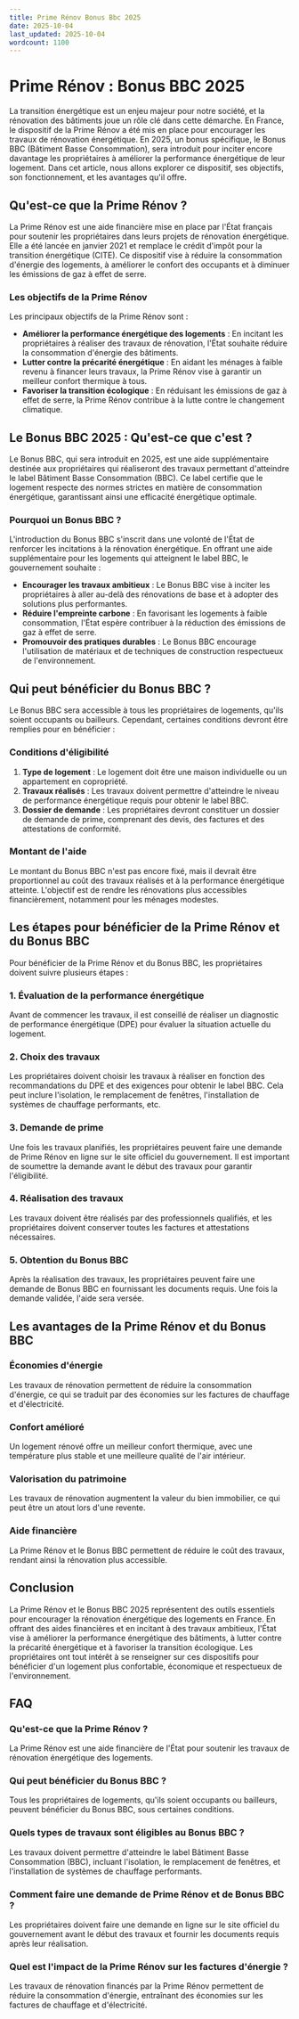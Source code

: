 ```yaml
---
title: Prime Rénov Bonus Bbc 2025
date: 2025-10-04
last_updated: 2025-10-04
wordcount: 1100
---
```


# Prime Rénov : Bonus BBC 2025

La transition énergétique est un enjeu majeur pour notre société, et la rénovation des bâtiments joue un rôle clé dans cette démarche. En France, le dispositif de la Prime Rénov a été mis en place pour encourager les travaux de rénovation énergétique. En 2025, un bonus spécifique, le Bonus BBC (Bâtiment Basse Consommation), sera introduit pour inciter encore davantage les propriétaires à améliorer la performance énergétique de leur logement. Dans cet article, nous allons explorer ce dispositif, ses objectifs, son fonctionnement, et les avantages qu'il offre.

## Qu'est-ce que la Prime Rénov ?

La Prime Rénov est une aide financière mise en place par l'État français pour soutenir les propriétaires dans leurs projets de rénovation énergétique. Elle a été lancée en janvier 2021 et remplace le crédit d'impôt pour la transition énergétique (CITE). Ce dispositif vise à réduire la consommation d'énergie des logements, à améliorer le confort des occupants et à diminuer les émissions de gaz à effet de serre.

### Les objectifs de la Prime Rénov

Les principaux objectifs de la Prime Rénov sont :

- **Améliorer la performance énergétique des logements** : En incitant les propriétaires à réaliser des travaux de rénovation, l'État souhaite réduire la consommation d'énergie des bâtiments.
- **Lutter contre la précarité énergétique** : En aidant les ménages à faible revenu à financer leurs travaux, la Prime Rénov vise à garantir un meilleur confort thermique à tous.
- **Favoriser la transition écologique** : En réduisant les émissions de gaz à effet de serre, la Prime Rénov contribue à la lutte contre le changement climatique.

## Le Bonus BBC 2025 : Qu'est-ce que c'est ?

Le Bonus BBC, qui sera introduit en 2025, est une aide supplémentaire destinée aux propriétaires qui réaliseront des travaux permettant d'atteindre le label Bâtiment Basse Consommation (BBC). Ce label certifie que le logement respecte des normes strictes en matière de consommation énergétique, garantissant ainsi une efficacité énergétique optimale.

### Pourquoi un Bonus BBC ?

L'introduction du Bonus BBC s'inscrit dans une volonté de l'État de renforcer les incitations à la rénovation énergétique. En offrant une aide supplémentaire pour les logements qui atteignent le label BBC, le gouvernement souhaite :

- **Encourager les travaux ambitieux** : Le Bonus BBC vise à inciter les propriétaires à aller au-delà des rénovations de base et à adopter des solutions plus performantes.
- **Réduire l'empreinte carbone** : En favorisant les logements à faible consommation, l'État espère contribuer à la réduction des émissions de gaz à effet de serre.
- **Promouvoir des pratiques durables** : Le Bonus BBC encourage l'utilisation de matériaux et de techniques de construction respectueux de l'environnement.

## Qui peut bénéficier du Bonus BBC ?

Le Bonus BBC sera accessible à tous les propriétaires de logements, qu'ils soient occupants ou bailleurs. Cependant, certaines conditions devront être remplies pour en bénéficier :

### Conditions d'éligibilité

1. **Type de logement** : Le logement doit être une maison individuelle ou un appartement en copropriété.
2. **Travaux réalisés** : Les travaux doivent permettre d'atteindre le niveau de performance énergétique requis pour obtenir le label BBC.
3. **Dossier de demande** : Les propriétaires devront constituer un dossier de demande de prime, comprenant des devis, des factures et des attestations de conformité.

### Montant de l'aide

Le montant du Bonus BBC n'est pas encore fixé, mais il devrait être proportionnel au coût des travaux réalisés et à la performance énergétique atteinte. L'objectif est de rendre les rénovations plus accessibles financièrement, notamment pour les ménages modestes.

## Les étapes pour bénéficier de la Prime Rénov et du Bonus BBC

Pour bénéficier de la Prime Rénov et du Bonus BBC, les propriétaires doivent suivre plusieurs étapes :

### 1. Évaluation de la performance énergétique

Avant de commencer les travaux, il est conseillé de réaliser un diagnostic de performance énergétique (DPE) pour évaluer la situation actuelle du logement.

### 2. Choix des travaux

Les propriétaires doivent choisir les travaux à réaliser en fonction des recommandations du DPE et des exigences pour obtenir le label BBC. Cela peut inclure l'isolation, le remplacement de fenêtres, l'installation de systèmes de chauffage performants, etc.

### 3. Demande de prime

Une fois les travaux planifiés, les propriétaires peuvent faire une demande de Prime Rénov en ligne sur le site officiel du gouvernement. Il est important de soumettre la demande avant le début des travaux pour garantir l'éligibilité.

### 4. Réalisation des travaux

Les travaux doivent être réalisés par des professionnels qualifiés, et les propriétaires doivent conserver toutes les factures et attestations nécessaires.

### 5. Obtention du Bonus BBC

Après la réalisation des travaux, les propriétaires peuvent faire une demande de Bonus BBC en fournissant les documents requis. Une fois la demande validée, l'aide sera versée.

## Les avantages de la Prime Rénov et du Bonus BBC

### Économies d'énergie

Les travaux de rénovation permettent de réduire la consommation d'énergie, ce qui se traduit par des économies sur les factures de chauffage et d'électricité.

### Confort amélioré

Un logement rénové offre un meilleur confort thermique, avec une température plus stable et une meilleure qualité de l'air intérieur.

### Valorisation du patrimoine

Les travaux de rénovation augmentent la valeur du bien immobilier, ce qui peut être un atout lors d'une revente.

### Aide financière

La Prime Rénov et le Bonus BBC permettent de réduire le coût des travaux, rendant ainsi la rénovation plus accessible.

## Conclusion

La Prime Rénov et le Bonus BBC 2025 représentent des outils essentiels pour encourager la rénovation énergétique des logements en France. En offrant des aides financières et en incitant à des travaux ambitieux, l'État vise à améliorer la performance énergétique des bâtiments, à lutter contre la précarité énergétique et à favoriser la transition écologique. Les propriétaires ont tout intérêt à se renseigner sur ces dispositifs pour bénéficier d'un logement plus confortable, économique et respectueux de l'environnement.

## FAQ

### Qu'est-ce que la Prime Rénov ?

La Prime Rénov est une aide financière de l'État pour soutenir les travaux de rénovation énergétique des logements.

### Qui peut bénéficier du Bonus BBC ?

Tous les propriétaires de logements, qu'ils soient occupants ou bailleurs, peuvent bénéficier du Bonus BBC, sous certaines conditions.

### Quels types de travaux sont éligibles au Bonus BBC ?

Les travaux doivent permettre d'atteindre le label Bâtiment Basse Consommation (BBC), incluant l'isolation, le remplacement de fenêtres, et l'installation de systèmes de chauffage performants.

### Comment faire une demande de Prime Rénov et de Bonus BBC ?

Les propriétaires doivent faire une demande en ligne sur le site officiel du gouvernement avant le début des travaux et fournir les documents requis après leur réalisation.

### Quel est l'impact de la Prime Rénov sur les factures d'énergie ?

Les travaux de rénovation financés par la Prime Rénov permettent de réduire la consommation d'énergie, entraînant des économies sur les factures de chauffage et d'électricité.